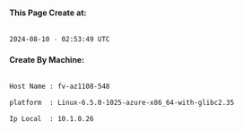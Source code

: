 
   
#### This Page Create at:

```bash

2024-08-10 - 02:53:49 UTC

```

#### Create By Machine:

```bash

Host Name : fv-az1108-548

platform  : Linux-6.5.0-1025-azure-x86_64-with-glibc2.35

Ip Local  : 10.1.0.26

```

